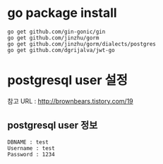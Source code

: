 # go package install
```
go get github.com/gin-gonic/gin
go get github.com/jinzhu/gorm
go get github.com/jinzhu/gorm/dialects/postgres
go get github.com/dgrijalva/jwt-go
```

# postgresql user 설정
참고 URL : http://brownbears.tistory.com/19

## postgresql user 정보
```
DBNAME : test
Username : test
Password : 1234
```

